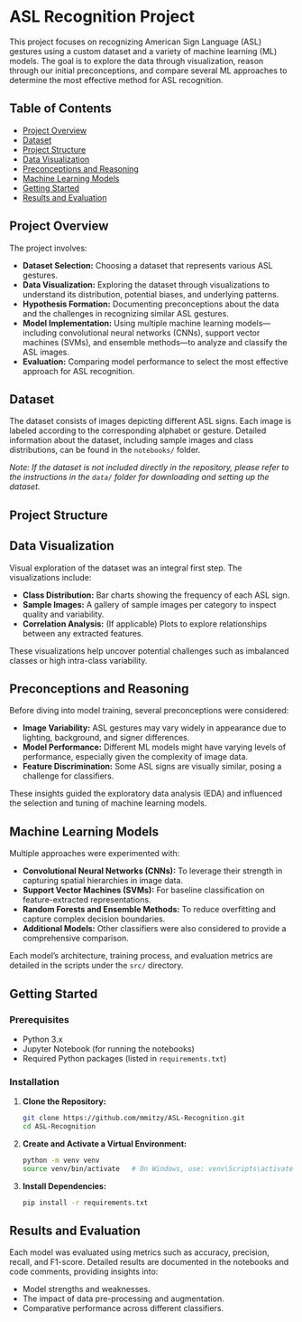 # ASL Recognition Project

This project focuses on recognizing American Sign Language (ASL) gestures using a custom dataset and a variety of machine learning (ML) models. The goal is to explore the data through visualization, reason through our initial preconceptions, and compare several ML approaches to determine the most effective method for ASL recognition.

## Table of Contents

- [Project Overview](#project-overview)
- [Dataset](#dataset)
- [Project Structure](#project-structure)
- [Data Visualization](#data-visualization)
- [Preconceptions and Reasoning](#preconceptions-and-reasoning)
- [Machine Learning Models](#machine-learning-models)
- [Getting Started](#getting-started)
- [Results and Evaluation](#results-and-evaluation)


## Project Overview

The project involves:
- **Dataset Selection:** Choosing a dataset that represents various ASL gestures.
- **Data Visualization:** Exploring the dataset through visualizations to understand its distribution, potential biases, and underlying patterns.
- **Hypothesis Formation:** Documenting preconceptions about the data and the challenges in recognizing similar ASL gestures.
- **Model Implementation:** Using multiple machine learning models—including convolutional neural networks (CNNs), support vector machines (SVMs), and ensemble methods—to analyze and classify the ASL images.
- **Evaluation:** Comparing model performance to select the most effective approach for ASL recognition.

## Dataset

The dataset consists of images depicting different ASL signs. Each image is labeled according to the corresponding alphabet or gesture. Detailed information about the dataset, including sample images and class distributions, can be found in the `notebooks/` folder.

*Note: If the dataset is not included directly in the repository, please refer to the instructions in the `data/` folder for downloading and setting up the dataset.*

## Project Structure


## Data Visualization

Visual exploration of the dataset was an integral first step. The visualizations include:
- **Class Distribution:** Bar charts showing the frequency of each ASL sign.
- **Sample Images:** A gallery of sample images per category to inspect quality and variability.
- **Correlation Analysis:** (If applicable) Plots to explore relationships between any extracted features.

These visualizations help uncover potential challenges such as imbalanced classes or high intra-class variability.

## Preconceptions and Reasoning

Before diving into model training, several preconceptions were considered:
- **Image Variability:** ASL gestures may vary widely in appearance due to lighting, background, and signer differences.
- **Model Performance:** Different ML models might have varying levels of performance, especially given the complexity of image data.
- **Feature Discrimination:** Some ASL signs are visually similar, posing a challenge for classifiers.

These insights guided the exploratory data analysis (EDA) and influenced the selection and tuning of machine learning models.

## Machine Learning Models

Multiple approaches were experimented with:
- **Convolutional Neural Networks (CNNs):** To leverage their strength in capturing spatial hierarchies in image data.
- **Support Vector Machines (SVMs):** For baseline classification on feature-extracted representations.
- **Random Forests and Ensemble Methods:** To reduce overfitting and capture complex decision boundaries.
- **Additional Models:** Other classifiers were also considered to provide a comprehensive comparison.

Each model’s architecture, training process, and evaluation metrics are detailed in the scripts under the `src/` directory.

## Getting Started

### Prerequisites

- Python 3.x
- Jupyter Notebook (for running the notebooks)
- Required Python packages (listed in `requirements.txt`)

### Installation

1. **Clone the Repository:**

   ```bash
   git clone https://github.com/mmitzy/ASL-Recognition.git
   cd ASL-Recognition
   ```

2. **Create and Activate a Virtual Environment:**

   ```bash
   python -m venv venv
   source venv/bin/activate   # On Windows, use: venv\Scripts\activate
   ```

3. **Install Dependencies:**

   ```bash
   pip install -r requirements.txt
   ```

## Results and Evaluation

Each model was evaluated using metrics such as accuracy, precision, recall, and F1-score. Detailed results are documented in the notebooks and code comments, providing insights into:
- Model strengths and weaknesses.
- The impact of data pre-processing and augmentation.
- Comparative performance across different classifiers.
